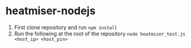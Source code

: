 # heatmiser-nodejs

1. First clone repository and run `npm install`
2. Run the following at the root of the repository `node heatmiser_test.js <host_ip> <host_pin>`

